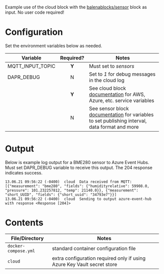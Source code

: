 Example use of the cloud block with the [balenablocks/sensor](https://github.com/balenablocks/sensor) block as input. No user code required!

# Configuration
Set the environment variables below as needed.

| Variable | Required? | Notes |
| -------- | :-------: |------ |
| MQTT_INPUT_TOPIC | **Y** | Must set to _sensors_ |
| DAPR_DEBUG | N | Set to _1_ for debug messages in the cloud log |
|  | **Y** | See cloud block [documentation](https://www.balena.io/docs/learn/develop/integrations/cloud-block-services/aws/) for AWS, Azure, etc. service variables |
| | N | See sensor block [documentation](https://github.com/balenablocks/sensor#readme) for variables to set publishing interval, data format and more |


# Output
Below is example log output for a BME280 sensor to Azure Event Hubs. Must set DAPR_DEBUG variable to receive this output. The 204 response indicates success.

```
13.06.21 09:56:22 (-0400)  cloud  Data received from MQTT: [{"measurement": "bme280", "fields": {"humidityrelative": 59908.0, "pressure": 101.232257812, "temp": 21140.0}}, {"measurement": "short_UUID", "fields": {"short_uuid": "34793e7"}}]
13.06.21 09:56:22 (-0400)  cloud  Sending to output azure-event-hub with response <Response [204]>
```

# Contents

| File/Directory | Notes |
| -------------- | ----- |
| `docker-compose.yml` | standard container configuration file |
| `cloud`| extra configuration required only if using Azure Key Vault secret store |
